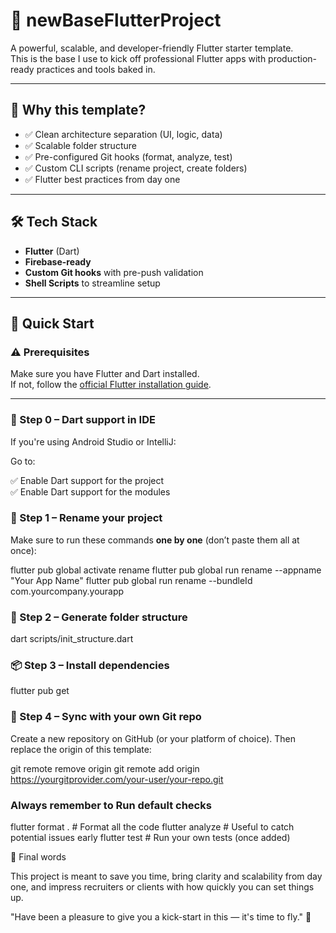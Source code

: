 # 🚀 newBaseFlutterProject

A powerful, scalable, and developer-friendly Flutter starter template.  
This is the base I use to kick off professional Flutter apps with production-ready practices and tools baked in.

---

## 🧠 Why this template?

- ✅ Clean architecture separation (UI, logic, data)
- ✅ Scalable folder structure
- ✅ Pre-configured Git hooks (format, analyze, test)
- ✅ Custom CLI scripts (rename project, create folders)
- ✅ Flutter best practices from day one

---

## 🛠️ Tech Stack

- **Flutter** (Dart)
- **Firebase-ready**
- **Custom Git hooks** with pre-push validation
- **Shell Scripts** to streamline setup

---

## 🚀 Quick Start

### ⚠️ Prerequisites

Make sure you have Flutter and Dart installed.  
If not, follow the [official Flutter installation guide](https://docs.flutter.dev/get-started/install).

---

### 🧰 Step 0 – Dart support in IDE

If you're using Android Studio or IntelliJ:

Go to:

✅ Enable Dart support for the project  
✅ Enable Dart support for the modules
### 🧱 Step 1 – Rename your project

Make sure to run these commands **one by one** (don’t paste them all at once):

flutter pub global activate rename
flutter pub global run rename --appname "Your App Name"
flutter pub global run rename --bundleId com.yourcompany.yourapp

### 🧙 Step 2 – Generate folder structure

dart scripts/init_structure.dart

### 📦 Step 3 – Install dependencies

flutter pub get

### 🔗 Step 4 – Sync with your own Git repo
Create a new repository on GitHub (or your platform of choice).
Then replace the origin of this template:

git remote remove origin
git remote add origin https://yourgitprovider.com/your-user/your-repo.git

### Always remember to Run default checks
flutter format .        # Format all the code
flutter analyze         # Useful to catch potential issues early
flutter test            # Run your own tests (once added)


💬 Final words

This project is meant to save you time, bring clarity and scalability from day one,
and impress recruiters or clients with how quickly you can set things up.

"Have been a pleasure to give you a kick-start in this — it's time to fly." 🛫

```bash
